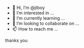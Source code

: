 - 👋 Hi, I’m @jtboy
- 👀 I’m interested in ...
- 🌱 I’m currently learning ...
- 💞️ I’m looking to collaborate on ...
- 📫 How to reach me ...

<!---
jtboy/jtboy is a ✨ special ✨ repository because its `README.md` (this file) appears on your GitHub profile.
You can click the Preview link to take a look at your changes.
--->
thanks you
